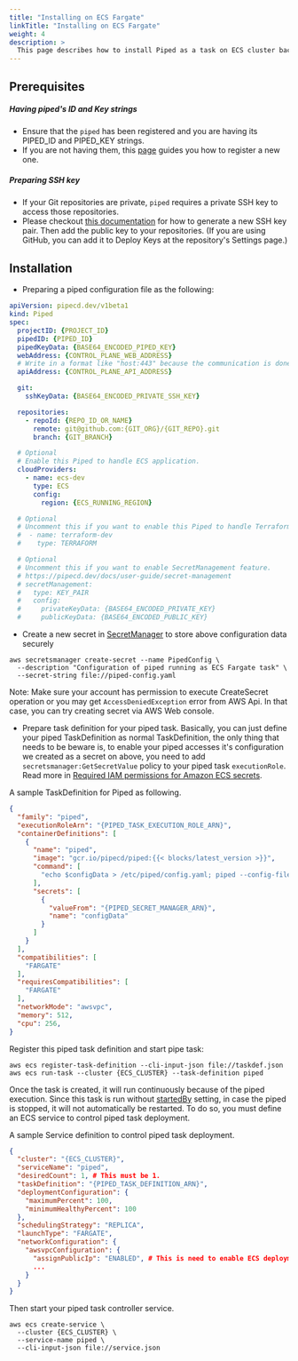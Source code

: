 ```yaml
---
title: "Installing on ECS Fargate"
linkTitle: "Installing on ECS Fargate"
weight: 4
description: >
  This page describes how to install Piped as a task on ECS cluster backed by AWS Fargate.
---
```


## Prerequisites

##### Having piped's ID and Key strings
- Ensure that the `piped` has been registered and you are having its PIPED_ID and PIPED_KEY strings.
- If you are not having them, this [page](/docs/operator-manual/control-plane/registering-a-piped/) guides you how to register a new one.

##### Preparing SSH key
- If your Git repositories are private, `piped` requires a private SSH key to access those repositories.
- Please checkout [this documentation](https://help.github.com/en/github/authenticating-to-github/generating-a-new-ssh-key-and-adding-it-to-the-ssh-agent) for how to generate a new SSH key pair. Then add the public key to your repositories. (If you are using GitHub, you can add it to Deploy Keys at the repository's Settings page.)

## Installation

- Preparing a piped configuration file as the following:

``` yaml
apiVersion: pipecd.dev/v1beta1
kind: Piped
spec:
  projectID: {PROJECT_ID}
  pipedID: {PIPED_ID}
  pipedKeyData: {BASE64_ENCODED_PIPED_KEY}
  webAddress: {CONTROL_PLANE_WEB_ADDRESS}
  # Write in a format like "host:443" because the communication is done via gRPC.
  apiAddress: {CONTROL_PLANE_API_ADDRESS}

  git:
    sshKeyData: {BASE64_ENCODED_PRIVATE_SSH_KEY}

  repositories:
    - repoId: {REPO_ID_OR_NAME}
      remote: git@github.com:{GIT_ORG}/{GIT_REPO}.git
      branch: {GIT_BRANCH}

  # Optional
  # Enable this Piped to handle ECS application.
  cloudProviders:
    - name: ecs-dev
      type: ECS
      config:
        region: {ECS_RUNNING_REGION}

  # Optional
  # Uncomment this if you want to enable this Piped to handle Terraform application.
  #  - name: terraform-dev
  #    type: TERRAFORM

  # Optional
  # Uncomment this if you want to enable SecretManagement feature.
  # https://pipecd.dev/docs/user-guide/secret-management
  # secretManagement:
  #   type: KEY_PAIR
  #   config:
  #     privateKeyData: {BASE64_ENCODED_PRIVATE_KEY}
  #     publicKeyData: {BASE64_ENCODED_PUBLIC_KEY}
```

- Create a new secret in [SecretManager](https://aws.amazon.com/secrets-manager/) to store above configuration data securely

```console
aws secretsmanager create-secret --name PipedConfig \
  --description "Configuration of piped running as ECS Fargate task" \
  --secret-string file://piped-config.yaml
```

Note: Make sure your account has permission to execute CreateSecret operation or you may get `AccessDeniedException` error from AWS Api. In that case, you can try creating secret via AWS Web console.

- Prepare task definition for your piped task. Basically, you can just define your piped TaskDefinition as normal TaskDefinition, the only thing that needs to be beware is, to enable your piped accesses it's configuration we created as a secret on above, you need to add `secretsmanager:GetSecretValue` policy to your piped task `executionRole`. Read more in [Required IAM permissions for Amazon ECS secrets](https://docs.aws.amazon.com/AmazonECS/latest/developerguide/specifying-sensitive-data-secrets.html).

A sample TaskDefinition for Piped as following.

```json
{
  "family": "piped",
  "executionRoleArn": "{PIPED_TASK_EXECUTION_ROLE_ARN}",
  "containerDefinitions": [
    {
      "name": "piped",
      "image": "gcr.io/pipecd/piped:{{< blocks/latest_version >}}",
      "command": [
        "echo $configData > /etc/piped/config.yaml; piped --config-file=/etc/piped/config.yaml --metrics=true"
      ],
      "secrets": [
        {
          "valueFrom": "{PIPED_SECRET_MANAGER_ARN}",
          "name": "configData"
        }
      ]
    }
  ],
  "compatibilities": [
    "FARGATE"
  ],
  "requiresCompatibilities": [
    "FARGATE"
  ],
  "networkMode": "awsvpc",
  "memory": 512,
  "cpu": 256,
}
```

Register this piped task definition and start pipe task:

```console
aws ecs register-task-definition --cli-input-json file://taskdef.json
aws ecs run-task --cluster {ECS_CLUSTER} --task-definition piped
```

Once the task is created, it will run continuously because of the piped execution. Since this task is run without [startedBy](https://docs.aws.amazon.com/AmazonECS/latest/APIReference/API_StartTask.html#API_StartTask_RequestSyntax) setting, in case the piped is stopped, it will not automatically be restarted. To do so, you must define an ECS service to control piped task deployment.

A sample Service definition to control piped task deployment.

```json
{
  "cluster": "{ECS_CLUSTER}",
  "serviceName": "piped",
  "desiredCount": 1, # This must be 1.
  "taskDefinition": "{PIPED_TASK_DEFINITION_ARN}",
  "deploymentConfiguration": {
    "maximumPercent": 100,
    "minimumHealthyPercent": 100
  },
  "schedulingStrategy": "REPLICA",
  "launchType": "FARGATE",
  "networkConfiguration": {
    "awsvpcConfiguration": {
      "assignPublicIp": "ENABLED", # This is need to enable ECS deployment pull piped container image.
      ...
    }
  }
}
```

Then start your piped task controller service.

```console
aws ecs create-service \
  --cluster {ECS_CLUSTER} \
  --service-name piped \
  --cli-input-json file://service.json
```